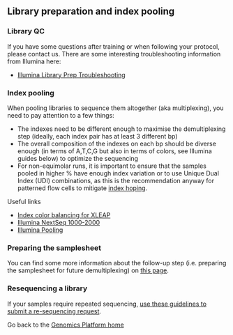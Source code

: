 ## Library preparation and index pooling

### Library QC
If you have some questions after training or when following your protocol, please contact us. There are some interesting troubleshooting information from Illumina here:
* [Illumina Library Prep Troubleshooting](https://knowledge.illumina.com/library-preparation/general/library-preparation-general-troubleshooting-list/000001911)


### Index pooling
When pooling libraries to sequence them altogether (aka multiplexing), you need to pay attention to a few things:
* The indexes need to be different enough to maximise the demultiplexing step (ideally, each index pair has at least 3 different bp)
* The overall composition of the indexes on each bp should be diverse enough (in terms of A,T,C,G but also in terms of colors, see Illumina guides below) to optimize the sequencing
* For non-equimolar runs, it is important to ensure that the samples pooled in higher % have enough index variation or to use Unique Dual Index (UDI) combinations, as this is the recommendation anyway for patterned flow cells to mitigate [index hoping](https://www.illumina.com/techniques/sequencing/ngs-library-prep/multiplexing/index-hopping.html).

 Useful links
* [Index color balancing for XLEAP](https://knowledge.illumina.com/instrumentation/novaseq-x-x-plus/instrumentation-novaseq-x-x-plus-reference_material-list/000008422)
* [Illumina NextSeq 1000-2000](https://knowledge.illumina.com/instrumentation/nextseq-1000-2000/instrumentation-nextseq-1000-2000-reference_material-list/000003339)  
* [Illumina Pooling](https://support-docs.illumina.com/SHARE/IndexAdaptersPooling/Content/SHARE/IndexAdaptersPooling/SequencingChemistry.htm)


### Preparing the samplesheet
You can find some more information about the follow-up step (i.e. preparing the samplesheet for future demultiplexing) on [this page](/demux/).


### Resequencing a library

If your samples require repeated sequencing, [use these guidelines to submit a re-sequencing request](/resequencing/). 

 
Go back to the [Genomics Platform home](https://sundgenomics.github.io)
